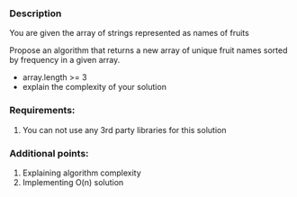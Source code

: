 ### Description

You are given the array of strings represented as names of fruits

Propose an algorithm that returns a new array of unique fruit names sorted by frequency in a given array.

* array.length >= 3
* explain the complexity of your solution

### Requirements:

1. You can not use any 3rd party libraries for this solution

### Additional points:

1. Explaining algorithm complexity
2. Implementing O(n) solution
